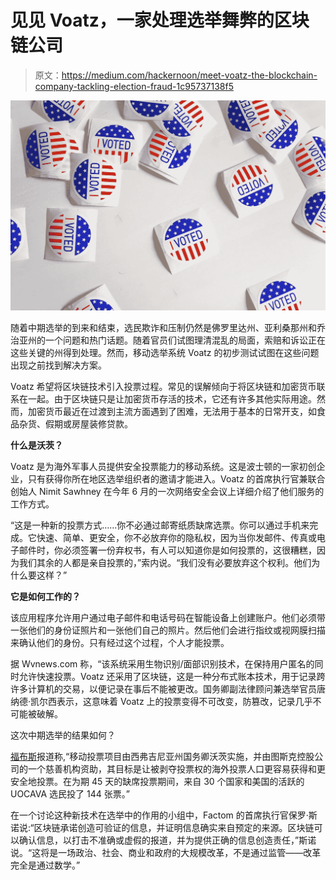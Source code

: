 # 见见 Voatz，一家处理选举舞弊的区块链公司

> 原文：<https://medium.com/hackernoon/meet-voatz-the-blockchain-company-tackling-election-fraud-1c95737138f5>

![](img/bdf6a574a1221edb7d944be79c996bfe.png)

随着中期选举的到来和结束，选民欺诈和压制仍然是佛罗里达州、亚利桑那州和乔治亚州的一个问题和热门话题。随着官员们试图理清混乱的局面，索赔和诉讼正在这些关键的州得到处理。然而，移动选举系统 Voatz 的初步测试试图在这些问题出现之前找到解决方案。

Voatz 希望将区块链技术引入投票过程。常见的误解倾向于将区块链和加密货币联系在一起。由于区块链只是让加密货币存活的技术，它还有许多其他实际用途。然而，加密货币最近在过渡到主流方面遇到了困难，无法用于基本的日常开支，如食品杂货、假期或房屋装修贷款。

**什么是沃茨？**

Voatz 是为海外军事人员提供安全投票能力的移动系统。这是波士顿的一家初创企业，只有获得你所在地区选举组织者的邀请才能进入。Voatz 的首席执行官兼联合创始人 Nimit Sawhney 在今年 6 月的一次网络安全会议上详细介绍了他们服务的工作方式。

“这是一种新的投票方式……你不必通过邮寄纸质缺席选票。你可以通过手机来完成。它快速、简单、更安全，你不必放弃你的隐私权，因为当你发邮件、传真或电子邮件时，你必须签署一份弃权书，有人可以知道你是如何投票的，这很糟糕，因为我们其余的人都是亲自投票的，”索内说。“我们没有必要放弃这个权利。他们为什么要这样？”

**它是如何工作的？**

该应用程序允许用户通过电子邮件和电话号码在智能设备上创建账户。他们必须带一张他们的身份证照片和一张他们自己的照片。然后他们会进行指纹或视网膜扫描来确认他们的身份。只有经过这个过程，个人才能投票。

据 Wvnews.com 称，“该系统采用生物识别/面部识别技术，在保持用户匿名的同时允许快速投票。Voatz 还采用了区块链，这是一种分布式账本技术，用于记录跨许多计算机的交易，以便记录在事后不能被更改。国务卿副法律顾问兼选举官员唐纳德·凯尔西表示，这意味着 Voatz 上的投票变得不可改变，防篡改，记录几乎不可能被破解。

这次中期选举的结果如何？

[福布斯](https://www.forbes.com/sites/laurencoleman/2018/11/11/inside-the-hot-discussion-on-blockchain-and-the-chaos-of-mid-term-election-recounts/?ss=crypto-blockchain#76d42e1331fa)报道称,“移动投票项目由西弗吉尼亚州国务卿沃茨实施，并由图斯克控股公司的一个慈善机构资助，其目标是让被剥夺投票权的海外投票人口更容易获得和更安全地投票。在为期 45 天的缺席投票期间，来自 30 个国家和美国的活跃的 UOCAVA 选民投了 144 张票。”

在一个讨论这种新技术在选举中的作用的小组中，Factom 的首席执行官保罗·斯诺说:“区块链承诺创造可验证的信息，并证明信息确实来自预定的来源。区块链可以确认信息，以打击不准确或虚假的报道，并为提供正确的信息创造责任，”斯诺说。“这将是一场政治、社会、商业和政府的大规模改革，不是通过监管——改革完全是通过数学。”